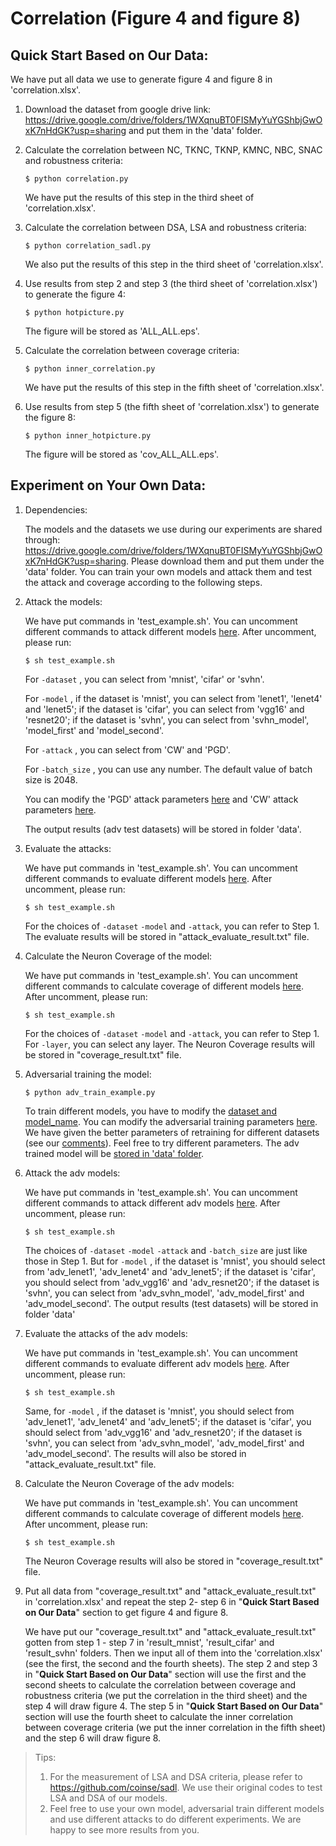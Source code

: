 # Correlation (Figure 4 and figure 8)

## Quick Start Based on Our Data:

We have put all data we use to generate figure 4 and figure 8 in 'correlation.xlsx'. 

1. Download the dataset from google drive link: https://drive.google.com/drive/folders/1WXqnuBT0FISMyYuYGShbjGwOxK7nHdGK?usp=sharing and put them in the 'data' folder. 

2. Calculate the correlation between NC, TKNC, TKNP, KMNC, NBC, SNAC and robustness criteria:

   ```$ python correlation.py ``` 

   We have put the results of this step in the third sheet of 'correlation.xlsx'. 

3. Calculate the correlation between DSA, LSA and robustness criteria:

   ```$ python correlation_sadl.py ``` 

   We also put the results of this step in the third sheet of 'correlation.xlsx'. 

4. Use results from step 2 and step 3 (the third sheet of 'correlation.xlsx') to generate the figure 4:

   ```$ python hotpicture.py ``` 

   The figure will be stored as 'ALL_ALL.eps'.

5. Calculate the correlation between coverage criteria:

   ```$ python inner_correlation.py ``` 

   We have put the results of this step in the fifth sheet of 'correlation.xlsx'. 

6. Use results from step 5 (the fifth sheet of 'correlation.xlsx') to generate the figure 8:

   ```$ python inner_hotpicture.py ``` 

   The figure will be stored as 'cov_ALL_ALL.eps'.



## Experiment on Your Own Data:

1. Dependencies:

   The models and the datasets we use during our experiments are shared through: https://drive.google.com/drive/folders/1WXqnuBT0FISMyYuYGShbjGwOxK7nHdGK?usp=sharing. Please download them and put them under the 'data' folder. You can train your own models and attack them and test the attack and coverage according to the following steps.

2. Attack the models:

   We have put commands in 'test_example.sh'. You can uncomment different commands to attack different models [here](https://github.com/DNNTesting/CovTesting/blob/f1be13587df8ae74bc36a02f0c48870013691bd3/Figure%204%20and%20figure%208/test_example.sh#L14-L37). After uncomment, please run:

   ```$ sh test_example.sh``` 

   For `-dataset` , you can select from 'mnist', 'cifar' or 'svhn'. 

   For `-model` , if the dataset is 'mnist', you can select from 'lenet1', 'lenet4' and 'lenet5'; if the dataset is 'cifar', you can select from 'vgg16' and 'resnet20';  if the dataset is 'svhn', you can select from 'svhn_model', 'model_first' and 'model_second'. 

   For `-attack` , you can select from 'CW' and 'PGD'.

   For `-batch_size` , you can use any number. The default value of batch size is 2048.

   You can modify the 'PGD' attack parameters [here](https://github.com/DNNTesting/CovTesting/blob/f1be13587df8ae74bc36a02f0c48870013691bd3/Figure%204%20and%20figure%208/attack.py#L163-L186) and 'CW' attack parameters [here](https://github.com/DNNTesting/CovTesting/blob/f1be13587df8ae74bc36a02f0c48870013691bd3/Figure%204%20and%20figure%208/attack.py#L125-L134). 

   The output results (adv test datasets) will be stored in folder 'data'.

3. Evaluate the attacks:

   We have put commands in 'test_example.sh'. You can uncomment different commands to evaluate different models [here](https://github.com/DNNTesting/CovTesting/blob/f1be13587df8ae74bc36a02f0c48870013691bd3/Figure%204%20and%20figure%208/test_example.sh#L40-L63). After uncomment, please run:

   ```$ sh test_example.sh``` 

   For the choices of `-dataset` `-model` and `-attack`, you can refer to Step 1. The evaluate results will be stored in "attack_evaluate_result.txt" file. 

4. Calculate the Neuron Coverage of the model:

   We have put commands in 'test_example.sh'. You can uncomment different commands to calculate coverage of different models [here](https://github.com/DNNTesting/CovTesting/blob/f1be13587df8ae74bc36a02f0c48870013691bd3/Figure%204%20and%20figure%208/test_example.sh#L66-L89). After uncomment, please run:

   ```$ sh test_example.sh``` 

   For the choices of `-dataset` `-model` and `-attack`, you can refer to Step 1. For `-layer`, you can select any layer. The Neuron Coverage results will be stored in "coverage_result.txt" file. 


5. Adversarial training the model:

   `$ python adv_train_example.py`

   To train different models, you have to modify the [dataset and model_name](https://github.com/DNNTesting/CovTesting/blob/f1be13587df8ae74bc36a02f0c48870013691bd3/Figure%204%20and%20figure%208/adv_train_example.py#L36-L37). You can modify the adversarial training parameters [here](https://github.com/DNNTesting/CovTesting/blob/f1be13587df8ae74bc36a02f0c48870013691bd3/Figure%204%20and%20figure%208/adv_train_example.py#L69-L79). We have given the better parameters of retraining for different datasets (see our [comments](https://github.com/DNNTesting/CovTesting/blob/f1be13587df8ae74bc36a02f0c48870013691bd3/Figure%204%20and%20figure%208/adv_train_example.py#L69-L79)). Feel free to try different parameters. The adv trained model will be [stored in 'data' folder](https://github.com/DNNTesting/CovTesting/blob/f1be13587df8ae74bc36a02f0c48870013691bd3/Figure%204%20and%20figure%208/adv_train_example.py#L82). 

6. Attack the adv models:

   We have put commands in 'test_example.sh'. You can uncomment different commands to attack different adv models [here](https://github.com/DNNTesting/CovTesting/blob/f1be13587df8ae74bc36a02f0c48870013691bd3/Figure%204%20and%20figure%208/test_example.sh#L93-L116).  After uncomment, please run:

   ```$ sh test_example.sh``` 

   The choices of `-dataset` `-model`  `-attack` and `-batch_size` are just like those in Step 1. But for `-model` , if the dataset is 'mnist', you should select from 'adv_lenet1', 'adv_lenet4' and 'adv_lenet5'; if the dataset is 'cifar', you should select from 'adv_vgg16' and 'adv_resnet20'; if the dataset is 'svhn', you can select from 'adv_svhn_model', 'adv_model_first' and 'adv_model_second'. The output results (test datasets) will be stored in folder 'data'

7. Evaluate the attacks of the adv models:

   We have put commands in 'test_example.sh'. You can uncomment different commands to evaluate different adv models [here](https://github.com/DNNTesting/CovTesting/blob/f1be13587df8ae74bc36a02f0c48870013691bd3/Figure%204%20and%20figure%208/test_example.sh#L119-L142). After uncomment, please run:

   ```$ sh test_example.sh``` 

   Same, for `-model` , if the dataset is 'mnist', you should select from 'adv_lenet1', 'adv_lenet4' and 'adv_lenet5'; if the dataset is 'cifar', you should select from 'adv_vgg16' and 'adv_resnet20'; if the dataset is 'svhn', you can select from 'adv_svhn_model', 'adv_model_first' and 'adv_model_second'.  The results will also be stored in "attack_evaluate_result.txt" file. 

8. Calculate the Neuron Coverage of the adv models:

   We have put commands in 'test_example.sh'. You can uncomment different commands to calculate coverage of different models [here](https://github.com/DNNTesting/CovTesting/blob/f1be13587df8ae74bc36a02f0c48870013691bd3/Figure%204%20and%20figure%208/test_example.sh#L144-L167). After uncomment, please run:

   ```$ sh test_example.sh``` 

   The Neuron Coverage results will also be stored in "coverage_result.txt" file. 

9. Put all data from "coverage_result.txt" and "attack_evaluate_result.txt" in 'correlation.xlsx' and repeat the step 2- step 6 in "**Quick Start Based on Our Data**" section to get figure 4 and figure 8. 

   We have put our "coverage_result.txt" and "attack_evaluate_result.txt" gotten from step 1 - step 7 in 'result_mnist', 'result_cifar' and 'result_svhn' folders. Then we input all of them into the 'correlation.xlsx'  (see the first, the second and the fourth sheets). The step 2 and step 3 in "**Quick Start Based on Our Data**" section will use the first and the second sheets to calculate the correlation between coverage and robustness criteria (we put the correlation in the third sheet) and the step 4 will draw figure 4. The step 5 in "**Quick Start Based on Our Data**" section will use the fourth sheet to calculate the inner correlation between coverage criteria (we put the inner correlation in the fifth sheet) and the step 6 will draw figure 8. 

> Tips:
>
> 1. For the measurement of LSA and DSA criteria, please refer to https://github.com/coinse/sadl. We use their original codes to test LSA and DSA of our models. 
> 2. Feel free to use your own model, adversarial train different models and use different attacks to do different experiments. We are happy to see more results from you. 
>







